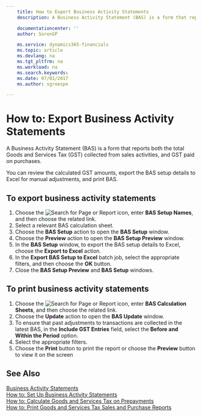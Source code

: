 ```yaml
---
    title: How to Export Business Activity Statements
    description: A Business Activity Statement (BAS) is a form that reports both the total Goods and Services Tax (GST) collected from sales activities, and GST paid on purchases.

    documentationcenter: ''
    author: SorenGP

    ms.service: dynamics365-financials
    ms.topic: article
    ms.devlang: na
    ms.tgt_pltfrm: na
    ms.workload: na
    ms.search.keywords:
    ms.date: 07/01/2017
    ms.author: sgroespe

---
```

# How to: Export Business Activity Statements
A Business Activity Statement (BAS) is a form that reports both the total Goods and Services Tax (GST) collected from sales activities, and GST paid on purchases.  

You can review the calculated GST amounts, export the BAS setup details to Excel for manual adjustments, and print BAS.  

## To export business activity statements  

1.  Choose the ![Search for Page or Report](../../media/ui-search/search_small.png "Search for Page or Report icon") icon, enter **BAS Setup Names**, and then choose the related link.  
2.  Select a relevant BAS calculation sheet.  
3.  Choose the **BAS Setup** action to open the **BAS Setup** window.  
4.  Choose the **Preview** action to open the **BAS Setup Preview** window.  
5.  In the **BAS Setup** window, to export the BAS setup details to Excel, choose the **Export to Excel** action.  
6.  In the **Export BAS Setup to Excel** batch job, select the appropriate filters, and then choose the **OK** button.  
7.  Close the **BAS Setup Preview** and **BAS Setup** windows.  

## To print business activity statements  

1. Choose the ![Search for Page or Report](../../media/ui-search/search_small.png "Search for Page or Report icon") icon, enter **BAS Calculation Sheets**, and then choose the related link.  
2. Choose the **Update** action to open the **BAS Update** window.  
3.  To ensure that past adjustments to transactions are collected in the latest BAS, in the **Include GST Entries** field, select the **Before and Within the Period** option.  
4.  Select the appropriate filters.  
5.  Choose the **Print** button to print the report or choose the **Preview** button to view it on the screen  

## See Also  
 [Business Activity Statements](business-activity-statements.md)   
 [How to: Set Up Business Activity Statements](how-to-set-up-business-activity-statements.md)   
 [How to: Calculate Goods and Services Tax on Prepayments](how-to-calculate-goods-and-services-tax-on-prepayments.md)   
 [How to: Print Goods and Services Tax Sales and Purchase Reports](how-to-print-goods-and-services-tax-sales-and-purchase-reports.md)
